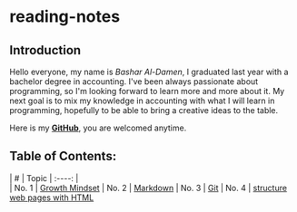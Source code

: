 # reading-notes
 
## Introduction ## 
Hello everyone,
my name is _Bashar Al-Damen_, I graduated last year with a bachelor degree in accounting.
I've been always passionate about programming, so I'm looking forward to learn more and more about it.
My next goal is to mix my knowledge in accounting with what I will learn in programming, hopefully to be able to bring a creative ideas to the table.

Here is my **[GitHub](https://github.com/BasharDamen)**, you are welcomed anytime.
##

## Table of Contents: ##

|        #          | Topic
|      :----:       |                   
| No. 1             | [Growth Mindset](https://bashardamen.github.io/reading-notes/lab01) 
| No. 2             | [Markdown](https://bashardamen.github.io/reading-notes/read02)
| No. 3             | [Git](https://bashardamen.github.io/reading-notes/read002)
| No. 4             | [structure web pages with HTML](https://bashardamen.github.io/reading-notes/read03)